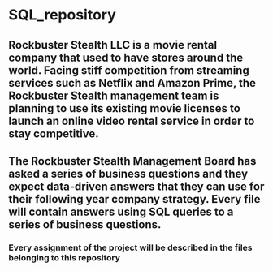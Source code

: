 # SQL_repository
## Rockbuster Stealth LLC is a movie rental company that used to have stores around the world. Facing stiff competition from streaming services such as Netflix and Amazon Prime, the Rockbuster Stealth management team is planning to use its existing movie licenses to launch an online video rental service in order to stay competitive. 
## The Rockbuster Stealth Management Board has asked a series of business questions and they expect data-driven answers that they can use for their following year company strategy. Every file will contain answers using SQL queries to a series of business questions.
### Every assignment of the project will be described in the files belonging to this repository
